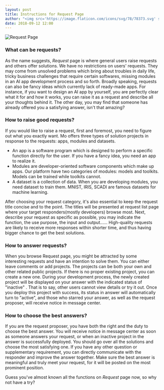 ```yaml
---
layout: post
title: Instructions for Request Page
author: "<img src='https://image.flaticon.com/icons/svg/78/78373.svg' style='height: 14px;width: 14px; margin-right: 5px; border-radius: 50%;'>Rehearsal"
date: 2018-09-12 12:00
---
```

![Request Page](https://ws4.sinaimg.cn/large/006tNbRwgy1fvm1wullr4j31kw0zfh50.jpg)
### What can be requests?
As the name suggests, _Request_ page is where general users raise requests and others offer solutions. We have no restrictions on users' requests. They may come from unsolved problems which bring about troubles in daily life, tricky business challenges that require certain softwares, missing modules in an AI app development process and so forth. 
Broadly speaking, requests can also be fancy ideas which currently lack of ready-made apps. For instance, if you want to design an AI app by yourself, you are perfectly clear what it for and how it works, you can raise it as a request and describe all your thoughts behind it. The other day, you may find that someone has already offered you a satisfying answer, isn't that amazing?
### How to raise good requests?
If you would like to raise a request, first and foremost, you need to figure out what you exactly want. Mo offers three types of solution projects in response to the requests: apps, modules and datasets. 

- An app is a software program which is designed to perform a specific function directly for the user. If you have a fancy idea, you need an app to realize it.
- Modules are developer-oriented software components which make up apps. Our platform have two categories of modules: models and toolkits. Models can be trained while toolkits cannot.
- A dataset is a collection of data. When you are developing modules, you need dataset to train them. MNIST, IRIS, SCADI are famous datasets for machine learning.

After choosing your request category, it's also essential to keep the request title concise and to the point. The titles will be presented at request list page where your target responders(mostly developers) browse most. Next, describe your request as specific as possible, you may indicate the function, the use purpose, the input and output…… High-quality requests are likely to receive more responses within shorter time, and thus having bigger chance to get the best solutions. 
### How to answer requests?
When you browse Request page, you might be attracted by some interesting requests and have an intention to solve them. You can either leave comments or add projects. The projects can be both your own and other related public projects. If there is no proper existing project, you can create a new one. During your development process, the newly created project will be displayed on your answer with the indicated status of "inactive" . That is to say, other users cannot view details or try it out. Once you deploy this project with success, its status in answer will automatically turn to "active", and those who starred your answer, as well as the request proposer, will receive notice in message center. 
### How to choose the best answers?
If you are the request proposer, you have both the right and the duty to choose the best answer. You will receive notice in message center as soon as someone answers your request, or when an inactive project in the answer is successfully deployed. You should go over all the solutions and choose the most satisfying one. If you have any other question or supplementary requirement, you can directly communicate with the responder and improve the answer together. Make sure the best answer is meaningful and truly meet your request, for it will be posted on the most prominent position. 

Guess you've almost known all the functions on _Request_ page now, so why not have a try? 
